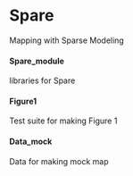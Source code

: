 # Spare
Mapping with Sparse Modeling

#### Spare_module
libraries for Spare  

#### Figure1
Test suite for making Figure 1  

#### Data_mock
Data for making mock map  
